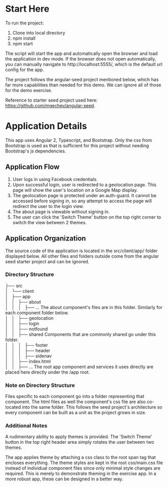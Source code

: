 # Start Here

To run the project:

1. Clone into local directory
2. npm install
3. npm start

The script will start the app and automatically open the browser and load the application in dev mode. If the browser does not open automatically, you can manually navigate to http://localhost:5555/, which is the default url config for the app.

The project follows the angular-seed project mentioned below, which has far more capabilities than needed for this demo. We can ignore all of those for the demo exercise.

Reference to starter seed project used here: https://github.com/mgechev/angular-seed.

# Application Details

This app uses Angular 2, Typescript, and Bootstrap. Only the css from Bootstrap is used as that is sufficient for this project without needing Bootstrap's js dependencies.

## Application Flow

1. User logs in using Facebook credentials.
2. Upon successful login, user is redirected to a geolocation page. This page will show the user's location on a Google Map display.
3. The geolocation page is protected under an auth-guard. It cannot be accessed before signing in, so any attempt to access the page will redirect the user to the login view.
4. The about page is viewable without signing in.
5. The user can click the 'Switch Theme' button on the top right corner to switch the view between 2 themes.

## Application Organization

The source code of the application is located in the src/client/app/ folder displayed below. All other files and folders outside come from the angular seed starter project and can be ignored.

### Directory Structure

├── src                         
│   └── client  
│       ├── app  
│       │   ├── about  
│       │   │   ├── ... The about component's files are in this folder. Similarly for each component folder below.  
│       │   ├── geolocation  
│       │   ├── login  
│       │   ├── notfound  
│       │   ├── shared Components that are commonly shared go under this folder.  
│       │   │   ├── footer  
│       │   │   ├── header  
│       │   │   ├── sidenav  
│       │   ├── index.html  
│       │   ├── ... The root app component and services it uses directly are placed here directly under the /app root.  


### Note on Directory Structure

Files specific to each component go into a folder representing that component. The html files as well the component's css file are also co-located into the same folder. This follows the seed project's architecture so every component can be built as a unit as the project grows in size.

### Additional Notes

A rudimentary ability to apply themes is provided. The 'Switch Theme' button in the top right header area simply rotates the user between two themes.

The app applies theme by attaching a css class to the root span tag that encloses everything. The theme styles are kept in the root css/main.css file instead of individual component files since only minimal style changes are required. This is merely to demonstrate theming in the exercise app. In a more robust app, these can be designed in a better way.

